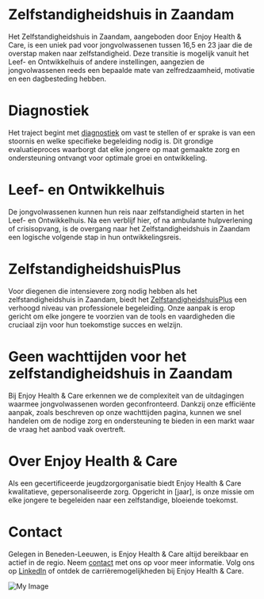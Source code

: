 # Zelfstandigheidshuis in Zaandam

Het Zelfstandigheidshuis in Zaandam, aangeboden door Enjoy Health & Care, is een uniek pad voor jongvolwassenen  tussen 16,5 en 23 jaar die de overstap maken naar zelfstandigheid. Deze transitie is mogelijk vanuit het Leef- en Ontwikkelhuis of andere instellingen, aangezien de jongvolwassenen  reeds een bepaalde mate van zelfredzaamheid, motivatie en een dagbesteding hebben.

# Diagnostiek
Het traject begint met [diagnostiek](/services/Diagnostiek) om vast te stellen of er sprake is van een stoornis en welke specifieke begeleiding nodig is. Dit grondige evaluatieproces waarborgt dat elke jongere op maat gemaakte zorg en ondersteuning ontvangt voor optimale groei en ontwikkeling.

# Leef- en Ontwikkelhuis
De jongvolwassenen  kunnen hun reis naar zelfstandigheid starten in het Leef- en Ontwikkelhuis. Na een verblijf hier, of na ambulante hulpverlening of crisisopvang, is de overgang naar het Zelfstandigheidshuis in Zaandam een logische volgende stap in hun ontwikkelingsreis.

# ZelfstandigheidshuisPlus
Voor diegenen die intensievere zorg nodig hebben als het zelfstandigheidshuis in Zaandam, biedt het [ZelfstandigheidshuisPlus](/services/ZelfstandigheidshuisPlus) een verhoogd niveau van professionele begeleiding. Onze aanpak is erop gericht om elke jongere te voorzien van de tools en vaardigheden die cruciaal zijn voor hun toekomstige succes en welzijn.

# Geen wachttijden voor het zelfstandigheidshuis in Zaandam
Bij Enjoy Health & Care erkennen we de complexiteit van de uitdagingen waarmee jongvolwassenen  worden geconfronteerd. Dankzij onze efficiënte aanpak, zoals beschreven op onze wachttijden pagina, kunnen we snel handelen om de nodige zorg en ondersteuning te bieden in een markt waar de vraag het aanbod vaak overtreft.

# Over Enjoy Health & Care
Als een gecertificeerde jeugdzorgorganisatie biedt Enjoy Health & Care kwalitatieve, gepersonaliseerde zorg. Opgericht in [jaar], is onze missie om elke jongere te begeleiden naar een zelfstandige, bloeiende toekomst.

# Contact
Gelegen in Beneden-Leeuwen, is Enjoy Health & Care altijd bereikbaar en actief in de regio. Neem [contact](/contact) met ons op voor meer informatie. Volg ons op [LinkedIn](https://www.linkedin.com/in/aissam-allaoui-6438512a8?utm_source=share&utm_campaign=share_via&utm_content=profile&utm_medium=ios_app) of ontdek de carrièremogelijkheden bij Enjoy Health & Care.

![My Image](/images/services/Zelfstandigheidshuis-in-Zaandam.webp)